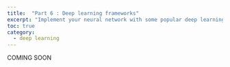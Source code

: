 ```yaml
---
title:  "Part 6 : Deep learning frameworks"
excerpt: "Implement your neural network with some popular deep learning libraries such as Pytorch and Tensorflow / Keras."
toc: true
category:
  - deep learning
---
```



COMING SOON
